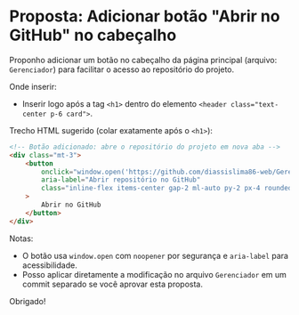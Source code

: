 # Proposta: Adicionar botão "Abrir no GitHub" no cabeçalho

Proponho adicionar um botão no cabeçalho da página principal (arquivo: `Gerenciador`) para facilitar o acesso ao repositório do projeto.

Onde inserir:
- Inserir logo após a tag `<h1>` dentro do elemento `<header class="text-center p-6 card">`.

Trecho HTML sugerido (colar exatamente após o `<h1>`):

```html
<!-- Botão adicionado: abre o repositório do projeto em nova aba -->
<div class="mt-3">
    <button
        onclick="window.open('https://github.com/diassislima86-web/Gerenciador-de-banca', '_blank', 'noopener')"
        aria-label="Abrir repositório no GitHub"
        class="inline-flex items-center gap-2 ml-auto py-2 px-4 rounded bg-indigo-600 text-white hover:bg-indigo-700 shadow-sm transition"
    >
        Abrir no GitHub
    </button>
</div>
```

Notas:
- O botão usa `window.open` com `noopener` por segurança e `aria-label` para acessibilidade.
- Posso aplicar diretamente a modificação no arquivo `Gerenciador` em um commit separado se você aprovar esta proposta.

Obrigado!